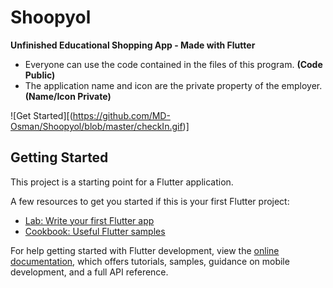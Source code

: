 # Shoopyol

**Unfinished Educational Shopping App - Made with Flutter**

- Everyone can use the code contained in the files of this program. **(Code Public)**
- The application name and icon are the private property of the employer. **(Name/Icon Private)**

![Get Started][(https://github.com/MD-Osman/Shoopyol/blob/master/checkIn.gif)]

## Getting Started

This project is a starting point for a Flutter application.

A few resources to get you started if this is your first Flutter project:

- [Lab: Write your first Flutter app](https://docs.flutter.dev/get-started/codelab)
- [Cookbook: Useful Flutter samples](https://docs.flutter.dev/cookbook)

For help getting started with Flutter development, view the [online documentation](https://docs.flutter.dev/), which offers tutorials, samples, guidance on mobile development, and a full API reference.
